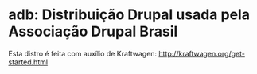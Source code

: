 # adb: Distribuição Drupal usada pela Associação Drupal Brasil

Esta distro é feita com auxílio de Kraftwagen:
http://kraftwagen.org/get-started.html
